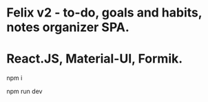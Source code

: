 # Felix v2 - to-do, goals and habits, notes organizer SPA.
# React.JS, Material-UI, Formik.


npm i

npm run dev
